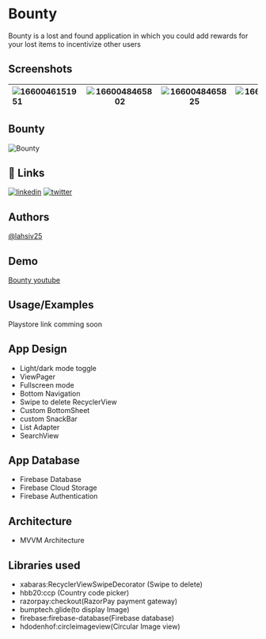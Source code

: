 
# Bounty

Bounty is a lost and found application in which you could add rewards for your lost items to incentivize other users
## Screenshots
| ![1660046151951](https://user-images.githubusercontent.com/97845299/184336433-5e40842b-bf36-4221-913b-4b853463b5b9.jpg) | ![1660048465802](https://user-images.githubusercontent.com/97845299/184336520-5a2ae475-5a3b-4890-87d9-48ae3ad09103.jpg)| ![1660048465825](https://user-images.githubusercontent.com/97845299/184336565-e1a82dea-1f63-4016-92a9-094ad62bb3c5.jpg)|![1660048465845](https://user-images.githubusercontent.com/97845299/184336586-0433cd70-803f-4fe9-bcc8-ea39bb7f4758.jpg)| ![1660046151917](https://user-images.githubusercontent.com/97845299/184336641-797aefe4-2203-4bc2-97e2-af63fa09b382.jpg)|
| :---        |    :----:   |    :----:   |    :----:   |          ---: |

## Bounty

![Bounty](https://user-images.githubusercontent.com/97845299/184335833-a2710610-a35a-4a12-8bb3-05243ef739ac.png)


## 🔗 Links
[![linkedin](https://img.shields.io/badge/linkedin-0A66C2?style=for-the-badge&logo=linkedin&logoColor=white)](https://www.linkedin.com/in/vishal-b-3738261b7)
[![twitter](https://img.shields.io/badge/instagram-000?style=for-the-badge&logo=instagram&logoColor=white)](https://www.instagram.com/vishal_jr06/)


## Authors

[@lahsiv25](https://www.github.com/lahsiv25)


## Demo

[Bounty youtube](https://youtu.be/wvdPNB3VJTc)


## Usage/Examples

Playstore link comming soon


## App Design

- Light/dark mode toggle
- ViewPager
- Fullscreen mode
- Bottom Navigation
- Swipe to delete RecyclerView
- Custom BottomSheet
- custom SnackBar
- List Adapter
- SearchView


## App Database

- Firebase Database
- Firebase Cloud Storage
- Firebase Authentication
## Architecture
- MVVM Architecture
## Libraries used
- xabaras:RecyclerViewSwipeDecorator (Swipe to delete)
- hbb20:ccp (Country code picker)
- razorpay:checkout(RazorPay payment gateway)
- bumptech.glide(to display Image)
- firebase:firebase-database(Firebase database)
- hdodenhof:circleimageview(Circular Image view)

